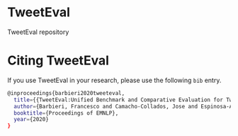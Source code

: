 # TweetEval
TweetEval repository


# Citing TweetEval

If you use TweetEval in your research, please use the following `bib` entry.

```bash
@inproceedings{barbieri2020tweeteval,
  title={{TweetEval:Unified Benchmark and Comparative Evaluation for Tweet Classification}},
  author={Barbieri, Francesco and Camacho-Collados, Jose and Espinosa-Anke, Luis and Neves, Leonardo},
  booktitle={Proceedings of EMNLP},
  year={2020}
}
```
